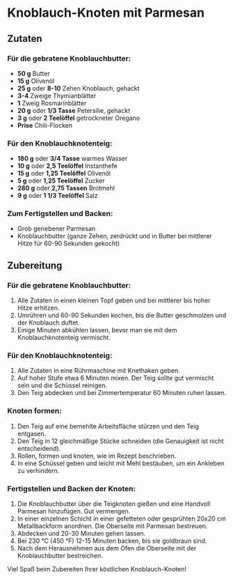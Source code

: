# Knoblauch-Knoten mit Parmesan

## Zutaten

### Für die gebratene Knoblauchbutter:
- **50 g** Butter 
- **15 g** Olivenöl 
- **25 g** oder **8-10** Zehen Knoblauch, gehackt 
- **3-4** Zweige Thymianblätter 
- **1** Zweig Rosmarinblätter 
- **20 g** oder **1/3 Tasse** Petersilie, gehackt 
- **3 g** oder **2 Teelöffel** getrockneter Oregano 
- **Prise** Chili-Flocken 

### Für den Knoblauchknotenteig:
- **180 g** oder **3/4 Tasse** warmes Wasser 
- **10 g** oder **2,5 Teelöffel** Instanthefe 
- **15 g** oder **1,25 Teelöffel** Olivenöl 
- **5 g** oder **1,25 Teelöffel** Zucker 
- **280 g** oder **2,75 Tassen** Brotmehl 
- **9 g** oder **1 1/3 Teelöffel** Salz 

### Zum Fertigstellen und Backen:
- Grob geriebener Parmesan 
- Knoblauchbutter (ganze Zehen, zerdrückt und in Butter bei mittlerer Hitze für 60-90 Sekunden gekocht) 

## Zubereitung

### Für die gebratene Knoblauchbutter:
1. Alle Zutaten in einen kleinen Topf geben und bei mittlerer bis hoher Hitze erhitzen.
2. Umrühren und 60-90 Sekunden kochen, bis die Butter geschmolzen und der Knoblauch duftet.
3. Einige Minuten abkühlen lassen, bevor man sie mit dem Knoblauchknotenteig vermischt.

### Für den Knoblauchknotenteig:
1. Alle Zutaten in eine Rührmaschine mit Knethaken geben.
2. Auf hoher Stufe etwa 6 Minuten mixen. Der Teig sollte gut vermischt sein und die Schüssel reinigen.
3. Den Teig abdecken und bei Zimmertemperatur 60 Minuten ruhen lassen.

### Knoten formen:
1. Den Teig auf eine bemehlte Arbeitsfläche stürzen und den Teig entgasen.
2. Den Teig in 12 gleichmäßige Stücke schneiden (die Genauigkeit ist nicht entscheidend).
3. Rollen, formen und knoten, wie im Rezept beschrieben.
4. In eine Schüssel geben und leicht mit Mehl bestäuben, um ein Ankleben zu verhindern.

### Fertigstellen und Backen der Knoten:
1. Die Knoblauchbutter über die Teigknoten gießen und eine Handvoll Parmesan hinzufügen. Gut vermengen.
2. In einer einzelnen Schicht in einer gefetteten oder gesprühten 20x20 cm Metallbackform anordnen. Die Oberseite mit Parmesan bestreuen.
3. Abdecken und 20-30 Minuten gehen lassen.
4. Bei 230 °C (450 °F) 12-15 Minuten backen, bis sie goldbraun sind.
5. Nach dem Herausnehmen aus dem Ofen die Oberseite mit der Knoblauchbutter bestreichen. 

Viel Spaß beim Zubereiten Ihrer köstlichen Knoblauch-Knoten!